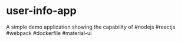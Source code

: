 # user-info-app
A simple demo application showing the capability of
#nodejs
#reactjs
#webpack
#dockerfile
#material-ui
